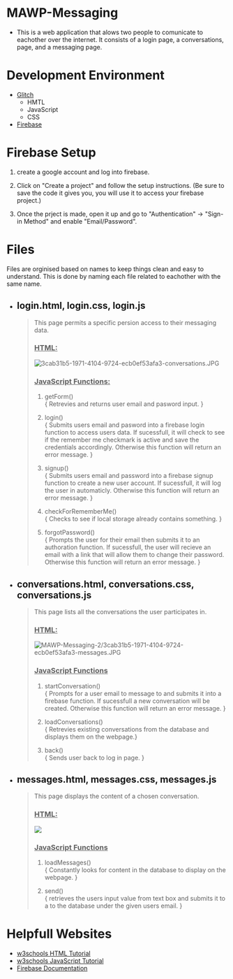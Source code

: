 # MAWP-Messaging
* This is a web application that alows two people to comunicate to eachother over the internet. It consists of a login page, a conversations, page, and a messaging page. 
 
# Development Environment
* [Glitch](https://www.glitch.com/)
    * HMTL
    * JavaScript
    * CSS
* [Firebase](https://firebase.google.com/)

# Firebase Setup
1. create a google account and log into firebase.

2. Click on "Create a project" and follow the setup instructions. (Be sure to save the code it gives you, you will use it to access your firebase project.)

3. Once the prject is made, open it up and go to "Authentication" -> "Sign-in Method" and enable "Email/Password".


# Files
Files are orginised based on names to keep things clean and easy to understand. This is done by naming each file related to eachother with the same name.


* ## login.html, login.css, login.js
    > This page permits a specific persion access to their messaging data.   
    >
    > ### <u>HTML:</u>
    > ![3cab31b5-1971-4104-9724-ecb0ef53afa3-conversations.JPG](login.JPG)   
    >   
    >   
    > ### <u>JavaScript Functions:</u>   
    > 1. getForm()   
    > { Retrevies and returns user email and pasword input. }
    >   
    > 2. login()   
    > { Submits users email and pasword into a firebase login function to access users data. If sucessfull, it will check to see if the remember me checkmark is active and save the credentials accordingly. Otherwise this function will return an error message. }
    >
    > 3. signup()   
    > { Submits users email and password into a firebase signup function to create a new user account. If sucessfull, it will log the user in automaticly. Otherwise this function will return an error message. }   
    >   
    > 4. checkForRememberMe()   
    > { Checks to see if local storage already contains something. }   
    >   
    > 5. forgotPassword()   
    > { Prompts the user for their email then submits it to an authoration function. If sucessfull, the user will recieve an email with a link that will allow them to change their password. Otherwise this function will return an error message. }

* ## conversations.html, conversations.css, conversations.js
    > This page lists all the conversations the user participates in.
    >   
    > ### <u>HTML:</u>   
    >![MAWP-Messaging-2/3cab31b5-1971-4104-9724-ecb0ef53afa3-messages.JPG](conversations.JPG)
    >   
    > ### <u>JavaScript Functions</u>
    > 1. startConversation()   
    > { Prompts for a user email to message to and submits it into a firebase function. If sucessfull a new conversation will be created. Otherwise this function will return an error message. }
    >   
    > 2. loadConversations()   
    > { Retrevies existing conversations from the database and displays them on the webpage.}
    >   
    > 3. back()   
    > { Sends user back to log in page. }

* ## messages.html, messages.css, messages.js
    > This page displays the content of a chosen conversation.
    >   
    > ### <u>HTML:</u>
    >![](messages.JPG)
    >   
    > ### <u>JavaScript Functions</u>
    > 1. loadMessages()   
    > { Constantly looks for content in the database to display on the webpage. }
    >   
    > 2. send()   
    > { retrieves the users input value from text box and submits it to a to the database under the given users email. }

# Helpfull Websites
* [w3schools HTML Tutorial](https://www.w3schools.com/html/default.asp)
* [w3schools JavaScript Tutorial](https://www.w3schools.com/js/default.asp)
* [Firebase Documentation](https://firebase.google.com/docs/)
